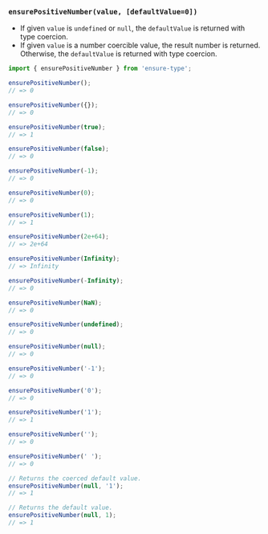 ### `ensurePositiveNumber(value, [defaultValue=0])`

* If given `value` is `undefined` or `null`, the `defaultValue` is returned with type coercion.
* If given `value` is a number coercible value, the result number is returned. Otherwise, the `defaultValue` is returned with type coercion.

```js
import { ensurePositiveNumber } from 'ensure-type';

ensurePositiveNumber();
// => 0

ensurePositiveNumber({});
// => 0

ensurePositiveNumber(true);
// => 1

ensurePositiveNumber(false);
// => 0

ensurePositiveNumber(-1);
// => 0

ensurePositiveNumber(0);
// => 0

ensurePositiveNumber(1);
// => 1

ensurePositiveNumber(2e+64);
// => 2e+64

ensurePositiveNumber(Infinity);
// => Infinity

ensurePositiveNumber(-Infinity);
// => 0

ensurePositiveNumber(NaN);
// => 0

ensurePositiveNumber(undefined);
// => 0

ensurePositiveNumber(null);
// => 0

ensurePositiveNumber('-1');
// => 0

ensurePositiveNumber('0');
// => 0

ensurePositiveNumber('1');
// => 1

ensurePositiveNumber('');
// => 0

ensurePositiveNumber(' ');
// => 0

// Returns the coerced default value.
ensurePositiveNumber(null, '1');
// => 1

// Returns the default value.
ensurePositiveNumber(null, 1);
// => 1
```
